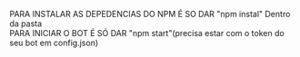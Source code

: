 PARA INSTALAR AS DEPEDENCIAS DO NPM É SO DAR "npm instal" Dentro da pasta
<br>
PARA INICIAR O BOT É SÓ DAR "npm start"(precisa estar com o token do seu bot em config.json)
